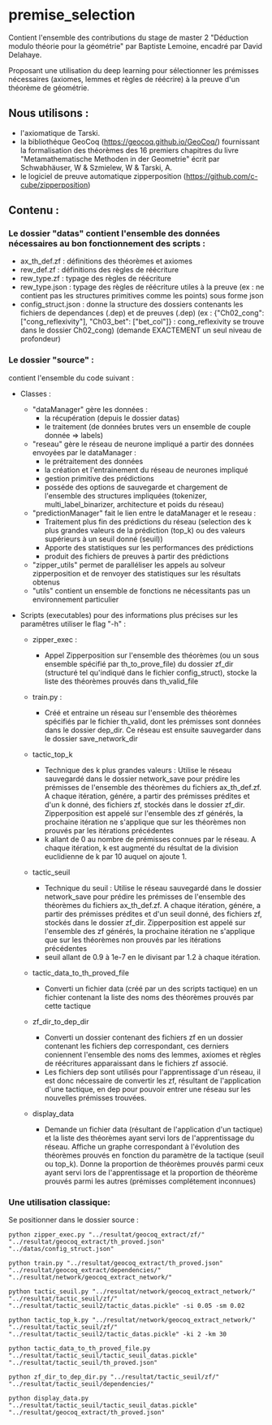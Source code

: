 # premise_selection

Contient l'ensemble des contributions du stage de master 2 "Déduction modulo théorie pour la géométrie" par Baptiste Lemoine, encadré par David Delahaye.

Proposant une utilisation du deep learning pour sélectionner les prémisses nécessaires (axiomes, lemmes et règles de réécrire) à la preuve d'un théorème de géométrie.


## Nous utilisons :
  * l'axiomatique de Tarski. 
  * la bibliothéque GeoCoq (https://geocoq.github.io/GeoCoq/) fournissant la formalisation des théorèmes des 16 premiers chapitres du livre "Metamathematische Methoden in der Geometrie" écrit par Schwabhäuser, W & Szmielew, W & Tarski, A.
  * le logiciel de preuve automatique zipperposition (https://github.com/c-cube/zipperposition)
  
## Contenu :

### Le dossier "datas" contient l'ensemble des données nécessaires au bon fonctionnement des scripts :  
  * ax_th_def.zf : définitions des théorèmes et axiomes
  * rew_def.zf : définitions des règles de réécriture
  * rew_type.zf : typage des règles de réécriture
  * rew_type.json : typage des règles de réécriture utiles à la preuve (ex : ne contient pas les structures primitives comme les points) sous forme json
  * config_struct.json : donne la structure des dossiers contenants les fichiers de dependances (.dep) et de preuves (.dep)
  (ex : {"Ch02_cong": ["cong_reflexivity"], "Ch03_bet": ["bet_col"]} : cong_reflexivity se trouve dans le dossier Ch02_cong)
  (demande EXACTEMENT un seul niveau de profondeur)
  
### Le dossier "source" :
contient l'ensemble du code suivant :
  * Classes :
    * "dataManager" gère les données :
      * la récupération (depuis le dossier datas)
      * le traitement (de données brutes vers un ensemble de couple donnée => labels)
    * "reseau" gère le réseau de neurone impliqué a partir des données envoyées par le dataManager :
      * le prétraitement des données
      * la création et l'entrainement du réseau de neurones impliqué
      * gestion primitive des prédictions
      * posséde des options de sauvegarde et chargement de l'ensemble des structures impliquées (tokenizer, multi_label_binarizer, architecture et poids du réseau)
    * "predictionManager" fait le lien entre le dataManager et le reseau :
      * Traitement plus fin des prédictions du réseau (selection des k plus grandes valeurs de la prédiction (top_k) ou des valeurs supérieurs à un seuil donné (seuil))
      * Apporte des statistiques sur les performances des prédictions
      * produit des fichiers de preuves à partir des prédictions
    * "zipper_utils" permet de paralléliser les appels au solveur zipperposition et de renvoyer des statistiques sur les résultats obtenus
    * "utils" contient un ensemble de fonctions ne nécessitants pas un environnement particulier

  * Scripts (executables) pour des informations plus précises sur les paramêtres utiliser le flag "-h" :
    * zipper_exec :
      * Appel Zipperposition sur l'ensemble des théorèmes (ou un sous ensemble spécifié par th_to_prove_file) du dossier zf_dir (structuré tel qu'indiqué dans le fichier config_struct), stocke la liste des théorèmes prouvés dans th_valid_file
    * train.py :
      * Créé et entraine un réseau sur l'ensemble des théorèmes spécifiés par le fichier th_valid, dont les prémisses sont données dans le dossier dep_dir. Ce réseau est ensuite sauvegarder dans le dossier save_network_dir
    * tactic_top_k
      * Technique des k plus grandes valeurs : Utilise le réseau sauvegardé dans le dossier network_save pour prédire les prémisses de l'ensemble des théorèmes du fichiers ax_th_def.zf. A chaque itération, génére, a partir des prémisses prédites et d'un k donné, des fichiers zf, stockés dans le dossier zf_dir. Zipperposition est appelé sur l'ensemble des zf générés, la prochaine itération ne s'applique que sur les théorèmes non prouvés par les itérations précédentes
      * k allant de 0 au nombre de prémisses connues par le réseau. A chaque itération, k est augmenté du résultat de la division euclidienne de k par 10 auquel on ajoute 1.
    * tactic_seuil
      * Technique du seuil : Utilise le réseau sauvegardé dans le dossier network_save pour prédire les prémisses de l'ensemble des théorèmes du fichiers ax_th_def.zf. A chaque itération, génére, a partir des prémisses prédites et d'un seuil donné, des fichiers zf, stockés dans le dossier zf_dir. Zipperposition est appelé sur l'ensemble des zf générés, la prochaine itération ne s'applique que sur les théorèmes non prouvés par les itérations précédentes
      * seuil allant de 0.9 à 1e-7 en le divisant par 1.2 à chaque itération.
      
    * tactic_data_to_th_proved_file
      * Converti un fichier data (créé par un des scripts tactique) en un fichier contenant la liste des noms des théorèmes prouvés par cette tactique
      
    * zf_dir_to_dep_dir
      * Converti un dossier contenant des fichiers zf en un dossier contenant les fichiers dep correspondant, ces derniers coniennent l'ensemble des noms des lemmes, axiomes et règles de réécritures apparaissant dans le fichiers zf associé.
      * Les fichiers dep sont utilisés pour l'apprentissage d'un réseau, il est donc nécessaire de convertir les zf, résultant de l'application d'une tactique, en dep pour pouvoir entrer une réseau sur les nouvelles prémisses trouvées.
      
    * display_data
      * Demande un fichier data (résultant de l'application d'un tactique) et la liste des théorèmes ayant servi lors de l'apprentissage du réseau. Affiche un graphe correspondant à l'évolution des théorèmes prouvés en fonction du paramètre de la tactique (seuil ou top_k). Donne la proportion de théorèmes prouvés parmi ceux ayant servi lors de l'apprentissage et la proportion de théorème prouvés parmi les autres (prémisses complétement inconnues)
    

### Une utilisation classique:
Se positionner dans le dossier source :
```
python zipper_exec.py "../resultat/geocoq_extract/zf/" "../resultat/geocoq_extract/th_proved.json" "../datas/config_struct.json"

python train.py "../resultat/geocoq_extract/th_proved.json" "../resultat/geocoq_extract/dependencies/" "../resultat/network/geocoq_extract_network/"

python tactic_seuil.py "../resultat/network/geocoq_extract_network/" "../resultat/tactic_seuil/zf/" "../resultat/tactic_seuil2/tactic_datas.pickle" -si 0.05 -sm 0.02

python tactic_top_k.py "../resultat/network/geocoq_extract_network/" "../resultat/tactic_seuil/zf/" "../resultat/tactic_seuil2/tactic_datas.pickle" -ki 2 -km 30

python tactic_data_to_th_proved_file.py "../resultat/tactic_seuil/tactic_seuil_datas.pickle" "../resultat/tactic_seuil/th_proved.json"

python zf_dir_to_dep_dir.py "../resultat/tactic_seuil/zf/" "../resultat/tactic_seuil/dependencies/"

python display_data.py "../resultat/tactic_seuil/tactic_seuil_datas.pickle" "../resultat/geocoq_extract/th_proved.json"
```

